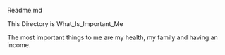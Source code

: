 Readme.md

This Directory is What_Is_Important_Me


The most important things to me are my health, my family and having an 
income.
